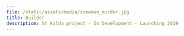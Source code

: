 ```yaml
---
file: /static/assets/media/snowman_murder.jpg
title: Builder
description: St Kilda project - In Development - Launching 2019
---
```


